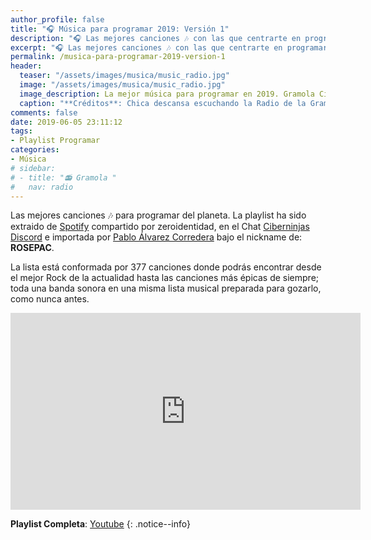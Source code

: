 ```yaml
---
author_profile: false
title: "🎧 Música para programar 2019: Versión 1"
description: "🎧 Las mejores canciones 🎶 con las que centrarte en programar 👨‍💻 Desde la música más actual a canciones de los🕹 más clásicos"
excerpt: "🎧 Las mejores canciones 🎶 con las que centrarte en programar 👨‍💻 Desde la música más actual a canciones de los🕹 más clásicos"
permalink: /musica-para-programar-2019-version-1
header:
  teaser: "/assets/images/musica/music_radio.jpg"
  image: "/assets/images/musica/music_radio.jpg"
  image_description: La mejor música para programar en 2019. Gramola Ciberninjas
  caption: "**Créditos**: Chica descansa escuchando la Radio de la Gramola Ciberninjas. Creación propia."
comments: false
date: 2019-06-05 23:11:12
tags:
- Playlist Programar
categories:
- Música
# sidebar:
# - title: "📻 Gramola "
#   nav: radio
---
```


Las mejores canciones 🎶 para programar del planeta. La playlist ha sido extraido de [Spotify](https://spoti.fi/2JJk1dk) compartido por zeroidentidad, en el Chat [Ciberninjas Discord](/discord/) e importada por [Pablo Álvarez Corredera](/quien-soy/) bajo el nickname de: **ROSEPAC**.

La lista está conformada por 377 canciones donde podrás encontrar desde el mejor Rock de la actualidad hasta las canciones más épicas de siempre; toda una banda sonora en una misma lista musical preparada para gozarlo, como nunca antes.

<iframe width="560" height="315" src="https://www.youtube.com/embed/videoseries?list=PL8M1frRRqO_o-LwsdDejTLuq3t-jZ0hKU" frameborder="0" allow="autoplay; encrypted-media" allowfullscreen></iframe>

**Playlist Completa**: [Youtube](https://www.youtube.com/playlist?list=PL8M1frRRqO_o-LwsdDejTLuq3t-jZ0hKU)
{: .notice--info}